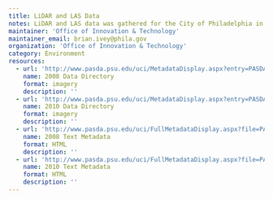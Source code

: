 ```yaml
---
title: LiDAR and LAS Data
notes: LiDAR and LAS data was gathered for the City of Philadelphia in both April 2008 and April 2010. DEMs were generated from the raw data.
maintainer: 'Office of Innovation & Technology'
maintainer_email: brian.ivey@phila.gov
organization: 'Office of Innovation & Technology'
category: Environment
resources:
  - url: 'http://www.pasda.psu.edu/uci/MetadataDisplay.aspx?entry=PASDA&file=PAPhiladelphiaLiDAR2008.xml&dataset=1041'
    name: 2008 Data Directory
    format: imagery
    description: ''
  - url: 'http://www.pasda.psu.edu/uci/MetadataDisplay.aspx?entry=PASDA&file=PAPhiladelphiaLiDAR2010.xml&dataset=1042'
    name: 2010 Data Directory
    format: imagery
    description: ''
  - url: 'http://www.pasda.psu.edu/uci/FullMetadataDisplay.aspx?file=PAPhiladelphiaLiDAR2008.xml'
    name: 2008 Text Metadata
    format: HTML
    description: ''
  - url: 'http://www.pasda.psu.edu/uci/FullMetadataDisplay.aspx?file=PAPhiladelphiaLiDAR2010.xml'
    name: 2010 Text Metadata
    format: HTML
    description: ''
---
```

